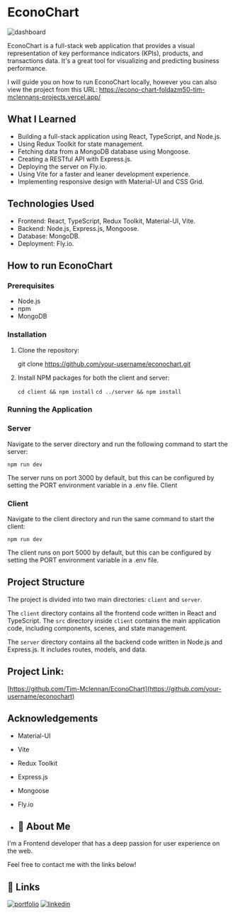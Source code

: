 # EconoChart 

![dashboard](https://github.com/Tim-Mclennan/EconoChart/assets/102727510/4f901f2d-0986-4fef-aba2-990ee8eb2a0f)

EconoChart is a full-stack web application that provides a visual representation of key performance indicators (KPIs), products, and transactions data. It's a great tool for visualizing and predicting business performance.

I will guide you on how to run EconoChart locally, however you can also view the project from this URL: https://econo-chart-foldazm50-tim-mclennans-projects.vercel.app/

## What I Learned

- Building a full-stack application using React, TypeScript, and Node.js.
- Using Redux Toolkit for state management.
- Fetching data from a MongoDB database using Mongoose.
- Creating a RESTful API with Express.js.
- Deploying the server on Fly.io.
- Using Vite for a faster and leaner development experience.
- Implementing responsive design with Material-UI and CSS Grid.

## Technologies Used

- Frontend: React, TypeScript, Redux Toolkit, Material-UI, Vite.
- Backend: Node.js, Express.js, Mongoose.
- Database: MongoDB.
- Deployment: Fly.io.

## How to run EconoChart

### Prerequisites

- Node.js
- npm
- MongoDB

### Installation

1. Clone the repository:

   git clone https://github.com/your-username/econochart.git

2. Install NPM packages for both the client and server:

     `cd client && npm install`
   `cd ../server && npm install`

### Running the Application

### Server

Navigate to the server directory and run the following command to start the server:

`npm run dev`

The server runs on port 3000 by default, but this can be configured by setting the PORT environment variable in a .env file.
Client

### Client

Navigate to the client directory and run the same command to start the client:

`npm run dev`

The client runs on port 5000 by default, but this can be configured by setting the PORT environment variable in a .env file.

## Project Structure

The project is divided into two main directories: `client` and `server`.

The `client` directory contains all the frontend code written in React and TypeScript. The `src` directory inside `client` contains the main application code, including components, scenes, and state management.

The `server` directory contains all the backend code written in Node.js and Express.js. It includes routes, models, and data.

## Project Link:

 [https://github.com/Tim-Mclennan/EconoChart](https://github.com/your-username/econochart)

## Acknowledgements

- Material-UI
- Vite
- Redux Toolkit
- Express.js
- Mongoose
- Fly.io

- ## 🚀 About Me
I'm a Frontend developer that has a deep passion for user experience on the web. 

Feel free to contact me with the links below!

## 🔗 Links
[![portfolio](https://img.shields.io/badge/my_portfolio-000?style=for-the-badge&logo=ko-fi&logoColor=white)](https://github.com/Tim-Mclennan/My-Portfolio)
[![linkedin](https://img.shields.io/badge/linkedin-0A66C2?style=for-the-badge&logo=linkedin&logoColor=white)](https://www.linkedin.com/in/tim-mclennan-0563341aa/)

